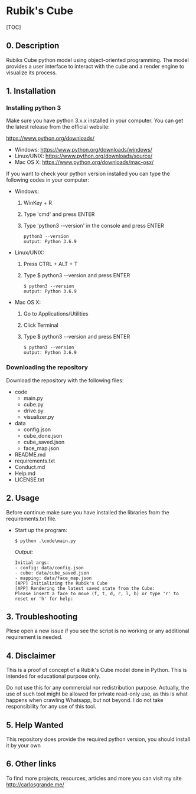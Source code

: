 # Rubik's Cube

[TOC]

## 0. Description

Rubiks Cube python model using object-oriented programming. The model provides a user interface to interact with the cube and a render engine to visualize its process.

## 1. Installation

### Installing python 3

Make sure you have python 3.x.x installed in your computer. You can get the latest release from the official website: 

https://www.python.org/downloads/

- Windows: https://www.python.org/downloads/windows/
- Linux/UNIX: https://www.python.org/downloads/source/
- Mac OS X: https://www.python.org/downloads/mac-osx/



If you want to check your python version installed you can type the following codes in your computer:

- Windows:

  1. WinKey + R

  2. Type 'cmd'  and press ENTER

  3. Type 'python3 --version' in the console and press ENTER

     ```
     python3 --version
     output: Python 3.6.9
     ```

- Linux/UNIX:

  1. Press CTRL + ALT + T

  2. Type $ python3 --version and press ENTER

     ```
     $ python3 --version
     output: Python 3.6.9
     ```

     

- Mac OS X: 

  1. Go to Applications/Utilities

  2. Click Terminal

  3. Type $ python3 --version and press ENTER

     ```
     $ python3 --version
     output: Python 3.6.9
     ```



### Downloading the repository

Download the repository with the following files:

- code
  - main.py
  - cube.py
  - drive.py
  - visualizer.py
- data
  - config.json
  - cube_done.json
  - cube_saved.json
  - face_map.json
- README.md
- requirements.txt
- Conduct.md
- Help.md
- LICENSE.txt



## 2. Usage

Before continue make sure you have installed the libraries from the requirements.txt file.

- Start up the program:

  ```
  $ python .\code\main.py
  ```

  *Output:*

  ```
  Initial args:
  - config: data/config.json
  - cube: data/cube_saved.json
  - mapping: data/face_map.json
  [APP] Initializing the Rubik's Cube
  [APP] Rendering the latest saved state from the Cube:
  Please insert a face to move (f, t, d, r, l, b) or type 'r' to reset or 'h' for help:
  ```

  

##  3. Troubleshooting

Plese open a new issue if you see the script is no working or any additional requirement is needed.

## 4. Disclaimer

This is a proof of concept of a Rubik's Cube model done in Python. This is intended for educational purpose only.

Do not use this for any commercial nor redistribution purpose. Actually, the use of such tool might be allowed for private read-only use, as this is what happens when crawling Whatsapp, but not beyond. I do not take responsibility for any use of this tool.

## 5. Help Wanted

This repository does provide the required python version, you should install it by your own

## 6. Other links

To find more projects, resources, articles and more you can visit my site http://carlosgrande.me/